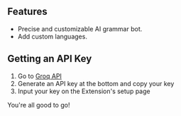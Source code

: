 ## Features
- Precise and customizable AI grammar bot.
- Add custom languages.

## Getting an API Key

1. Go to [Groq API](https://console.groq.com/keys)
2. Generate an API key at the bottom and copy your key
3. Input your key on the Extension's setup page

You're all good to go!
